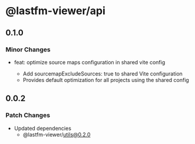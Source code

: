 # @lastfm-viewer/api

## 0.1.0

### Minor Changes

- feat: optimize source maps configuration in shared vite config

    - Add sourcemapExcludeSources: true to shared Vite configuration
    - Provides default optimization for all projects using the shared config

## 0.0.2

### Patch Changes

- Updated dependencies
    - @lastfm-viewer/utils@0.2.0
